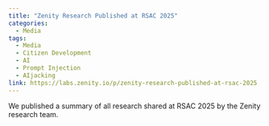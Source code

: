 ```yaml
---
title: "Zenity Research Published at RSAC 2025"
categories:
  - Media
tags:
  - Media
  - Citizen Development
  - AI
  - Prompt Injection
  - AIjacking
link: https://labs.zenity.io/p/zenity-research-published-at-rsac-2025
---
```


We published a summary of all research shared at RSAC 2025 by the Zenity research team.